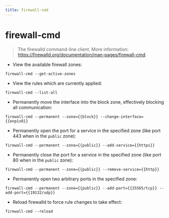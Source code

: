 ```yaml
---
title: firewall-cmd
---
```

# firewall-cmd

> The firewalld command-line client.
> More information: <https://firewalld.org/documentation/man-pages/firewall-cmd>.

- View the available firewall zones:

`firewall-cmd --get-active-zones`

- View the rules which are currently applied:

`firewall-cmd --list-all`

- Permanently move the interface into the block zone, effectively blocking all communication:

`firewall-cmd --permanent --zone={{block}} --change-interface={{enp1s0}}`

- Permanently open the port for a service in the specified zone (like port 443 when in the `public` zone):

`firewall-cmd --permanent --zone={{public}} --add-service={{https}}`

- Permanently close the port for a service in the specified zone (like port 80 when in the `public` zone):

`firewall-cmd --permanent --zone={{public}} --remove-service={{http}}`

- Permanently open two arbitrary ports in the specified zone:

`firewall-cmd --permanent --zone={{public}} --add-port={{25565/tcp}} --add-port={{19132/udp}}`

- Reload firewalld to force rule changes to take effect:

`firewall-cmd --reload`
